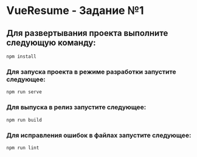 # VueResume - Задание №1

## Для развертывания проекта выполните следующую команду:
```
npm install
```

### Для запуска проекта в режиме разработки запустите следующее:
```
npm run serve
```

### Для выпуска в релиз запустите следующее:
```
npm run build
```

### Для исправления ошибок в файлах запустите следующее:
```
npm run lint
```